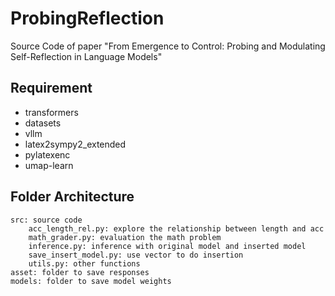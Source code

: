 # ProbingReflection
Source Code of paper "From Emergence to Control: Probing and Modulating Self-Reflection in Language Models"

## Requirement

- transformers
- datasets
- vllm
- latex2sympy2_extended
- pylatexenc
- umap-learn

## Folder Architecture

```text
src: source code
    acc_length_rel.py: explore the relationship between length and acc
    math_grader.py: evaluation the math problem
    inference.py: inference with original model and inserted model
    save_insert_model.py: use vector to do insertion
    utils.py: other functions
asset: folder to save responses
models: folder to save model weights
